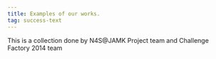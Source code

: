 ```yaml
---
title: Examples of our works.
tag: success-text
---
```


This is a collection done by N4S@JAMK Project team and Challenge Factory 2014 team
